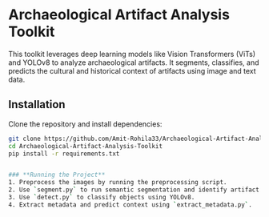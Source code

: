 # Archaeological Artifact Analysis Toolkit

This toolkit leverages deep learning models like Vision Transformers (ViTs) and YOLOv8 to analyze archaeological artifacts. It segments, classifies, and predicts the cultural and historical context of artifacts using image and text data.

## Installation

Clone the repository and install dependencies:

```bash
git clone https://github.com/Amit-Rohila33/Archaeological-Artifact-Analysis-Toolkit
cd Archaeological-Artifact-Analysis-Toolkit
pip install -r requirements.txt


### **Running the Project**
1. Preprocess the images by running the preprocessing script.
2. Use `segment.py` to run semantic segmentation and identify artifact types.
3. Use `detect.py` to classify objects using YOLOv8.
4. Extract metadata and predict context using `extract_metadata.py`.
